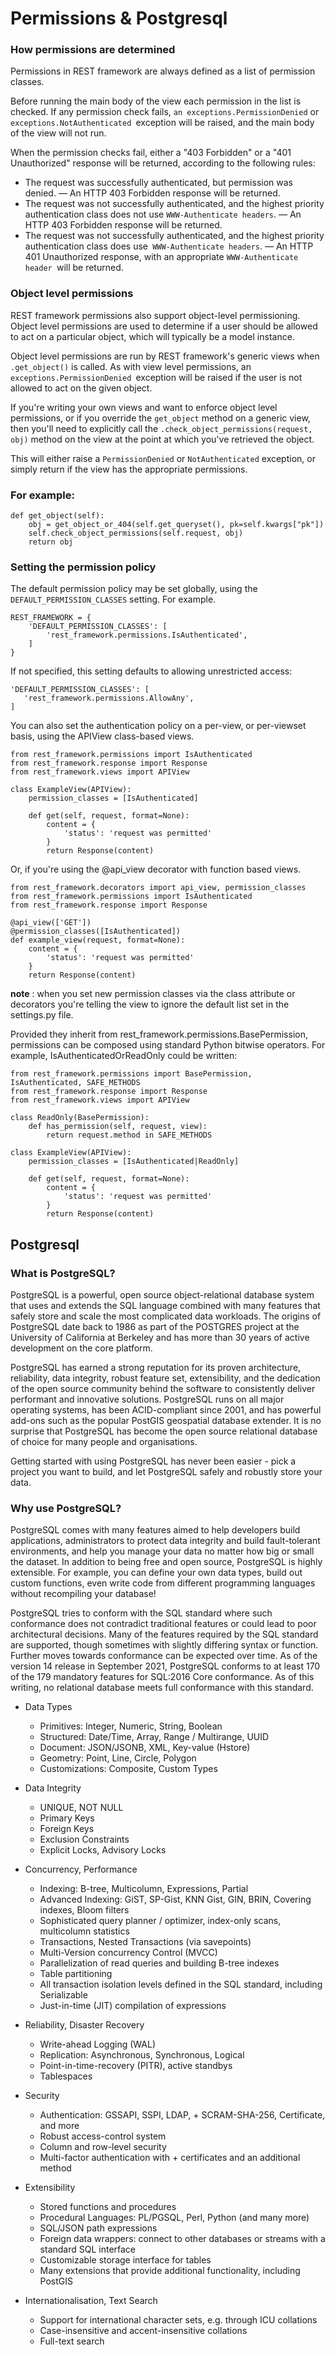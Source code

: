 # Permissions & Postgresql

### How permissions are determined
Permissions in REST framework are always defined as a list of permission classes.

Before running the main body of the view each permission in the list is checked. If any permission check fails, `an exceptions.PermissionDenied` or `exceptions.NotAuthenticated `exception will be raised, and the main body of the view will not run.

When the permission checks fail, either a "403 Forbidden" or a "401 Unauthorized" response will be returned, according to the following rules:

+ The request was successfully authenticated, but permission was denied. — An HTTP 403 Forbidden response will be returned.
+ The request was not successfully authenticated, and the highest priority authentication class does not use `WWW-Authenticate headers`. — An HTTP 403 Forbidden response will be returned.
+ The request was not successfully authenticated, and the highest priority authentication class does use` WWW-Authenticate headers`. — An HTTP 401 Unauthorized response, with an appropriate `WWW-Authenticate header `will be returned.

### Object level permissions
REST framework permissions also support object-level permissioning. Object level permissions are used to determine if a user should be allowed to act on a particular object, which will typically be a model instance.

Object level permissions are run by REST framework's generic views when `.get_object()` is called. As with view level permissions, an `exceptions.PermissionDenied `exception will be raised if the user is not allowed to act on the given object.

If you're writing your own views and want to enforce object level permissions, or if you override the `get_object` method on a generic view, then you'll need to explicitly call the `.check_object_permissions(request, obj)` method on the view at the point at which you've retrieved the object.

This will either raise a `PermissionDenied` or `NotAuthenticated` exception, or simply return if the view has the appropriate permissions.

### For example: 
```
def get_object(self):
    obj = get_object_or_404(self.get_queryset(), pk=self.kwargs["pk"])
    self.check_object_permissions(self.request, obj)
    return obj
```

### Setting the permission policy
The default permission policy may be set globally, using the `DEFAULT_PERMISSION_CLASSES` setting. For example.

```
REST_FRAMEWORK = {
    'DEFAULT_PERMISSION_CLASSES': [
        'rest_framework.permissions.IsAuthenticated',
    ]
}
```
If not specified, this setting defaults to allowing unrestricted access:

```
'DEFAULT_PERMISSION_CLASSES': [
   'rest_framework.permissions.AllowAny',
]
```
You can also set the authentication policy on a per-view, or per-viewset basis, using the APIView class-based views.

```
from rest_framework.permissions import IsAuthenticated
from rest_framework.response import Response
from rest_framework.views import APIView

class ExampleView(APIView):
    permission_classes = [IsAuthenticated]

    def get(self, request, format=None):
        content = {
            'status': 'request was permitted'
        }
        return Response(content)
```

Or, if you're using the @api_view decorator with function based views.

```
from rest_framework.decorators import api_view, permission_classes
from rest_framework.permissions import IsAuthenticated
from rest_framework.response import Response

@api_view(['GET'])
@permission_classes([IsAuthenticated])
def example_view(request, format=None):
    content = {
        'status': 'request was permitted'
    }
    return Response(content)
```

**note** : when you set new permission classes via the class attribute or decorators you're telling the view to ignore the default list set in the settings.py file.

Provided they inherit from rest_framework.permissions.BasePermission, permissions can be composed using standard Python bitwise operators. For example, IsAuthenticatedOrReadOnly could be written:

```
from rest_framework.permissions import BasePermission, IsAuthenticated, SAFE_METHODS
from rest_framework.response import Response
from rest_framework.views import APIView

class ReadOnly(BasePermission):
    def has_permission(self, request, view):
        return request.method in SAFE_METHODS

class ExampleView(APIView):
    permission_classes = [IsAuthenticated|ReadOnly]

    def get(self, request, format=None):
        content = {
            'status': 'request was permitted'
        }
        return Response(content)
```


## Postgresql

### What is PostgreSQL?
PostgreSQL is a powerful, open source object-relational database system that uses and extends the SQL language combined with many features that safely store and scale the most complicated data workloads. The origins of PostgreSQL date back to 1986 as part of the POSTGRES project at the University of California at Berkeley and has more than 30 years of active development on the core platform.

PostgreSQL has earned a strong reputation for its proven architecture, reliability, data integrity, robust feature set, extensibility, and the dedication of the open source community behind the software to consistently deliver performant and innovative solutions. PostgreSQL runs on all major operating systems, has been ACID-compliant since 2001, and has powerful add-ons such as the popular PostGIS geospatial database extender. It is no surprise that PostgreSQL has become the open source relational database of choice for many people and organisations.

Getting started with using PostgreSQL has never been easier - pick a project you want to build, and let PostgreSQL safely and robustly store your data.

### Why use PostgreSQL?
PostgreSQL comes with many features aimed to help developers build applications, administrators to protect data integrity and build fault-tolerant environments, and help you manage your data no matter how big or small the dataset. In addition to being free and open source, PostgreSQL is highly extensible. For example, you can define your own data types, build out custom functions, even write code from different programming languages without recompiling your database!

PostgreSQL tries to conform with the SQL standard where such conformance does not contradict traditional features or could lead to poor architectural decisions. Many of the features required by the SQL standard are supported, though sometimes with slightly differing syntax or function. Further moves towards conformance can be expected over time. As of the version 14 release in September 2021, PostgreSQL conforms to at least 170 of the 179 mandatory features for SQL:2016 Core conformance. As of this writing, no relational database meets full conformance with this standard.

+ Data Types
    + Primitives: Integer, Numeric, String, Boolean
    + Structured: Date/Time, Array, Range / Multirange, UUID
    + Document: JSON/JSONB, XML, Key-value (Hstore)
    + Geometry: Point, Line, Circle, Polygon
    + Customizations: Composite, Custom Types

+ Data Integrity
    + UNIQUE, NOT NULL
    + Primary Keys
    + Foreign Keys
    + Exclusion Constraints
    + Explicit Locks, Advisory Locks
+ Concurrency, Performance
    + Indexing: B-tree, Multicolumn, Expressions, Partial
    + Advanced Indexing: GiST, SP-Gist, KNN Gist, GIN, BRIN, Covering indexes, Bloom filters
    + Sophisticated query planner / optimizer, index-only scans, multicolumn statistics
    + Transactions, Nested Transactions (via savepoints)
    + Multi-Version concurrency Control (MVCC)
    + Parallelization of read queries and building B-tree indexes
    + Table partitioning
    + All transaction isolation levels defined in the SQL standard, including Serializable
    + Just-in-time (JIT) compilation of expressions
+ Reliability, Disaster Recovery
    + Write-ahead Logging (WAL)
    + Replication: Asynchronous, Synchronous, Logical
     + Point-in-time-recovery (PITR), active standbys
    + Tablespaces
+ Security
  + Authentication: GSSAPI, SSPI, LDAP, + SCRAM-SHA-256, Certificate, and more
  + Robust access-control system
  + Column and row-level security
  + Multi-factor authentication with + certificates and an additional method

+ Extensibility
    + Stored functions and procedures
    + Procedural Languages: PL/PGSQL, Perl, Python (and many more)
    + SQL/JSON path expressions
    + Foreign data wrappers: connect to other databases or streams with a standard SQL interface
    + Customizable storage interface for tables
    + Many extensions that provide additional functionality, including PostGIS

+ Internationalisation, Text Search
    + Support for international character sets, e.g. through ICU collations
    + Case-insensitive and accent-insensitive collations
    + Full-text search


